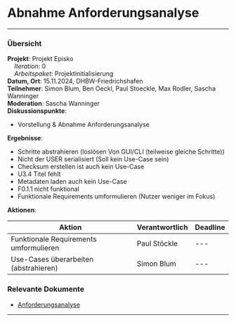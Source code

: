 # Abnahme Anforderungsanalyse

---

### Übersicht

**Projekt**: Projekt Episko \
&nbsp;&nbsp;&nbsp;&nbsp;_Iteration_: 0\
&nbsp;&nbsp;&nbsp;&nbsp;_Arbeitspaket_: Projektinitialisierung\
**Datum, Ort**: 15.11.2024, DHBW-Friedrichshafen\
**Teilnehmer**: Simon Blum, Ben Oeckl, Paul Stoeckle, Max Rodler, Sascha Wanninger\
**Moderation**: Sascha Wanninger\
**Diskussionspunkte**: 

- Vorstellung & Abnahme Anforderungsanalyse

**Ergebnisse**: 

- Schritte abstrahieren (loslösen Von GUI/CLI (teilweise gleiche Schritte))
- Nicht der USER serialisiert (Soll kein Use-Case sein)
- Checksum erstellen ist auch kein Use-Case
- U3.4 Titel fehlt
- Metadaten laden auch kein Use-Case
- F0.1.1 nicht funktional
- Funktionale Requirements umformulieren (Nutzer weniger im Fokus)

**Aktionen**:

| Aktion      | Verantwortlich | Deadline |
|-------------|----------------|----------|
| Funktionale Requirements umformulieren | Paul Stöckle | ---         |
| Use-Cases überarbeiten (abstrahieren) | Simon Blum | ---         |

### Relevante Dokumente
- [Anforderungsanalyse](../Inkremente/00/Anforderungsanalyse.md)
---
